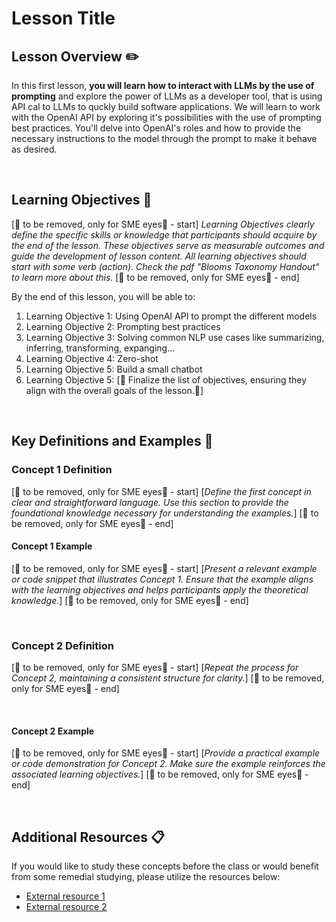# Lesson Title

## Lesson Overview :pencil2:

In this first lesson, **you will learn how to interact with LLMs by the use of prompting** and explore the power of LLMs as a developer tool, that is using API cal to LLMs to quckly build software applications. We will learn to work with the OpenAI API by exploring it's possibilities with the use of prompting best practices. You'll delve into OpenAI's roles and how to provide the necessary instructions to the model through the prompt to make it behave as desired. 

<br>  <!-- don't remove -->

## Learning Objectives :notebook:

[🚨 to be removed, only for SME eyes🚨 - start]
*Learning Objectives clearly define the specific skills or knowledge that participants should acquire by the end of the lesson. These objectives serve as measurable outcomes and guide the development of lesson content. All learning objectives should start with some verb (action). Check the pdf "Blooms Taxonomy Handout" to learn more about this.*
[🚨 to be removed, only for SME eyes🚨 - end]

By the end of this lesson, you will be able to:

1. Learning Objective 1: Using OpenAI API to prompt the different models
2. Learning Objective 2: Prompting best practices
3. Learning Objective 3: Solving common NLP use cases like summarizing, inferring, transforming, expanging...
4. Learning Objective 4: Zero-shot 
5. Learning Objective 5: Build a small chatbot 
6. Learning Objective 5: [🚨 Finalize the list of objectives, ensuring they align with the overall goals of the lesson.🚨]

<br>

## Key Definitions and Examples :key:

### Concept 1 Definition

[🚨 to be removed, only for SME eyes🚨 - start]
[*Define the first concept in clear and straightforward language. Use this section to provide the foundational knowledge necessary for understanding the examples.*]
[🚨 to be removed, only for SME eyes🚨 - end]
<br>  <!-- don't remove -->

#### Concept 1 Example

[🚨 to be removed, only for SME eyes🚨 - start]
[*Present a relevant example or code snippet that illustrates Concept 1. Ensure that the example aligns with the learning objectives and helps participants apply the theoretical knowledge.*]
[🚨 to be removed, only for SME eyes🚨 - end]

<br>  <!-- don't remove -->

### Concept 2 Definition

[🚨 to be removed, only for SME eyes🚨 - start]
[*Repeat the process for Concept 2, maintaining a consistent structure for clarity.*]
[🚨 to be removed, only for SME eyes🚨 - end]

<br>  <!-- don't remove -->

#### Concept 2 Example

[🚨 to be removed, only for SME eyes🚨 - start]
[*Provide a practical example or code demonstration for Concept 2. Make sure the example reinforces the associated learning objectives.*]
[🚨 to be removed, only for SME eyes🚨 - end]

<br>  <!-- don't remove -->

<!-- Continue adding concepts and examples as needed -->

## Additional Resources :clipboard: 

If you would like to study these concepts before the class or would benefit from some remedial studying, please utilize the resources below:

- [External resource 1](link-to-external-resource-1)
- [External resource 2](link-to-external-resource-2)
